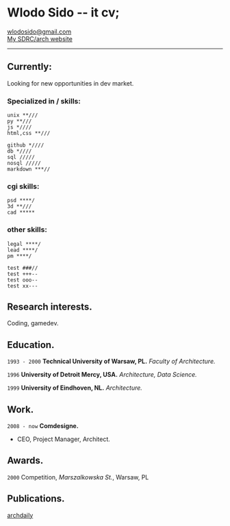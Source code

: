 <!-- #                             
          |                   
,   .,---.|--- ,---.,---.,---.
|   ||---'|    `---.|   ||   |
`---|`---'`---'`---'`---'`   '
`---'                          
-->

# Wlodo Sido -- it cv;

<div id="webaddress">
<a href="mailto:wlodosido@gmail.com">wlodosido@gmail.com</a><br>
<a href="http://sidorczuk.com">My SDRC/arch website</a>
</div>

---

## Currently:
Looking for new opportunities in dev market.

### Specialized in / skills:
	unix **///
	py **///
	js *////
	html,css **///

	github *////
	db *////
	sql /////
	nosql /////
	markdown ***//

### cgi skills:
	psd ****/
	3d **///
	cad *****

### other skills:
	legal ****/
	lead ****/
	pm ****/

	test ###//
	test +++--
	test ooo--
	test xx---

## Research interests.
Coding, gamedev.

## Education.
`1993 - 2000`
**Technical University of Warsaw, PL.** *Faculty of Architecture.*

`1996`
**University of Detroit Mercy, USA.** *Architecture, Data Science.*

`1999`
**University of Eindhoven, NL.** *Architecture.*

## Work.
`2008 - now`
**Comdesigne.**
- CEO, Project Manager, Architect.

## Awards.
`2000`
Competition, *Marszalkowska St.*, Warsaw, PL

## Publications.
<!-- A list is also available [online](http://scholar.google.co.uk/citations?user=LTOTl0YAAAAJ) -->
[archdaily](http://sidorczuk.com)

<!-- ### Footer
updated: Nov 2021 -->
